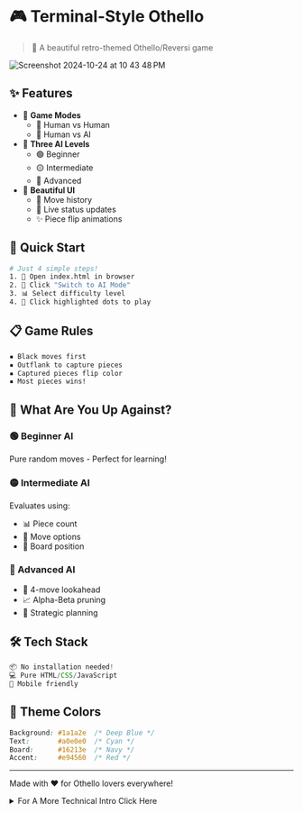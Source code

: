 # 🎮 Terminal-Style Othello
> 🎯 A beautiful retro-themed Othello/Reversi game

![Screenshot 2024-10-24 at 10 43 48 PM](https://github.com/user-attachments/assets/2a8f3519-fdd3-4c47-8e82-d1707b136f0b)


## ✨ Features

- 🎲 **Game Modes**
  - 👥 Human vs Human
  - 🤖 Human vs AI
- 🧠 **Three AI Levels**
  - 🟢 Beginner
  - 🟡 Intermediate
  - 🔴 Advanced
- 💫 **Beautiful UI**
  - 📜 Move history
  - 🔄 Live status updates
  - ✨ Piece flip animations

## 🚀 Quick Start

```bash
# Just 4 simple steps!
1. 📂 Open index.html in browser
2. 🤖 Click "Switch to AI Mode"
3. 📊 Select difficulty level
4. 🎯 Click highlighted dots to play
```

## 📋 Game Rules

```txt
▪️ Black moves first
▪️ Outflank to capture pieces
▪️ Captured pieces flip color
▪️ Most pieces wins!
```

## 🤖 What Are You Up Against?

### 🟢 Beginner AI
Pure random moves - Perfect for learning!

### 🟡 Intermediate AI
Evaluates using:
- 📊 Piece count
- 🎯 Move options
- 🔲 Board position

### 🔴 Advanced AI
- 🧠 4-move lookahead
- 📈 Alpha-Beta pruning
- 🎯 Strategic planning

## 🛠️ Tech Stack

```js
📦 No installation needed!
💻 Pure HTML/CSS/JavaScript
📱 Mobile friendly
```

## 🎨 Theme Colors

```css
Background: #1a1a2e  /* Deep Blue */
Text:       #a0e0e0  /* Cyan */
Board:      #16213e  /* Navy */
Accent:     #e94560  /* Red */
```

---
Made with ❤️ for Othello lovers everywhere!


<details>
  <summary>For A More Technical Intro Click Here</summary>

# Othello

A browser-based Othello/Reversi implementation with a retro terminal look. Play against friends or AI!

## Features

- Human vs Human and Human vs AI modes
- Three AI difficulty levels: Beginner, Intermediate, and Advanced
- Terminal-style interface with move history and status display
- No installation required - just open in a browser

## Quick Start

1. Open `index.html` in any modern web browser
2. Click "Switch to AI Mode" to play against computer
3. Select AI difficulty from dropdown menu
4. Click highlighted dots to make valid moves

## Game Rules

- Black moves first
- Place pieces to outflank opponent's pieces
- Outflanked pieces flip to your color
- Game ends when no valid moves remain
- Player with most pieces wins

## AI Levels

- Beginner: Random moves
- Intermediate: Basic strategy
- Advanced: 4-move lookahead with Alpha-Beta pruning

## Tech Stack

- Pure HTML/CSS/JavaScript
- No dependencies
- Mobile responsive

## What are you up against?

### 1. Beginner (makeBeginnerAIMove):
- Uses a completely random selection from available valid moves
- No evaluation or strategy - just picks randomly from legal moves
- This is the simplest possible AI implementation

### 2. Intermediate (makeIntermediateAIMove):
- Uses a single-depth evaluation (looks only at the immediate next move)
- Evaluates positions using several metrics:
  - Coin parity (piece count difference)
  - Mobility (number of possible moves)
  - Corner control
  - Edge/stability analysis
- Picks the move that gives the best immediate score
- No look-ahead/tree search

### 3. Advanced (makeAdvancedAIMove):
- Uses the Alpha-Beta pruning algorithm (a variant of Minimax)
- Looks 4 moves ahead (depth=4)
- Uses the same evaluation metrics as Intermediate:
  - Coin parity
  - Mobility
  - Corner control
  - Edge/stability
- Implements pruning to efficiently search the game tree
- Can anticipate opponent responses and plan multiple moves ahead

The main difference between these implementations is their search depth and complexity:
- Beginner: No search (depth 0)
- Intermediate: Depth 1 search with position evaluation
- Advanced: Depth 4 search with Alpha-Beta pruning and the same position evaluation

## **Main Features:**
1. **Game Board Initialization:**
   - The board is an 8x8 grid initialized with a starting position (two black and two white pieces in the center).
   - The `initializeBoard()` function sets this up at the start of the game.
   
2. **Move Validation and Rendering:**
   - The game checks for valid moves by examining whether a player’s move can outflank at least one opponent’s piece, following Othello rules.
   - Valid moves are highlighted with a dot (`•`), and the `makeMove()` function handles piece placement and flipping.
   - The `renderBoard()` function dynamically updates the HTML to reflect the current state of the game.

3. **Player Turn Management:**
   - The game alternates between black (`B`) and white (`W`) turns.
   - If a player cannot make a valid move, the turn is automatically skipped, and the status reflects this.
   - Players are provided a visual representation of whose turn it is and the current score (black and white pieces).

4. **AI Mode:**
   - When AI mode is enabled, the AI makes decisions based on a minimax algorithm with alpha-beta pruning.
   - The `makeAIMove()` function triggers the AI's decision-making process, with `alphabeta()` used to evaluate potential moves by simulating multiple turns ahead.

5. **Move History and Status:**
   - A move history is displayed to keep track of recent moves, along with the number of pieces for each color.
   - The game status shows the current score and whose turn it is, and announces the winner or a tie when the game ends.

6. **Instruction Toggle:**
   - A clickable section provides instructions for how to play the game and offers strategy tips. This helps beginners understand the rules.
   - The content can be toggled on and off to avoid cluttering the interface.

## **Additional Details:**
- **AI Evaluation Function:**
  - The AI uses heuristics to evaluate the board: coin parity, mobility, corner control, and stability (edge control). This helps the AI make smarter decisions.
  
- **Animations:**
  - There is an animation for flipping pieces when a move is made, adding a smooth visual effect that enhances the user experience.

- **Responsive Design:**
  - The CSS ensures the game board and text adapt to different screen sizes, with slightly smaller cells and text on smaller devices.

## **Suggestions for Further Development:**
1. **Difficulty Levels:**
   - You could add varying levels of AI difficulty by adjusting the search depth in the minimax algorithm (e.g., deeper searches for higher difficulty).
   
2. **Undo Functionality:**
   - Implementing an "undo move" button could enhance the gameplay, allowing users to rethink their strategies.

3. **Piece Animation:**
   - The piece flipping animation could be made smoother by utilizing 3D transformations or adjusting the transition timing.

4. **Save/Load Game:**
   - A save and load feature could allow players to return to their game later, especially in AI mode.

</details>
